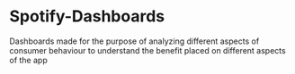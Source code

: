 # Spotify-Dashboards
Dashboards made for the purpose of analyzing different aspects of consumer behaviour to understand the benefit placed on different aspects of the app
